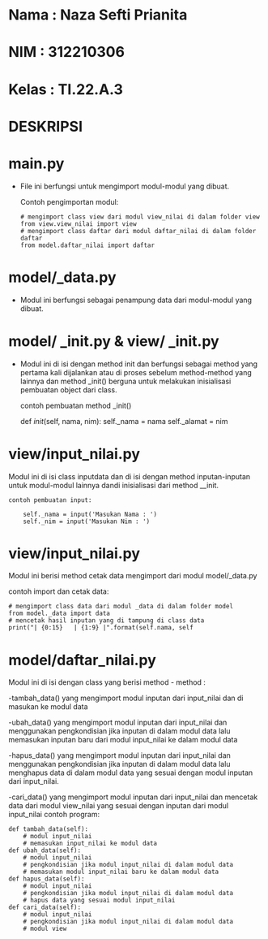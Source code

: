 # Nama : Naza Sefti Prianita

# NIM : 312210306

# Kelas : TI.22.A.3

# DESKRIPSI

# main.py

- File ini berfungsi untuk mengimport modul-modul yang dibuat.

    Contoh pengimportan modul:

    ```
    # mengimport class view dari modul view_nilai di dalam folder view
    from view.view_nilai import view
    # mengimport class daftar dari modul daftar_nilai di dalam folder daftar
    from model.daftar_nilai import daftar
    ```
    
# model/_data.py

- Modul ini berfungsi sebagai penampung data dari modul-modul yang dibuat.

# model/ _init.py & view/ _init.py

- Modul ini di isi dengan method init dan berfungsi sebagai method yang pertama kali dijalankan atau di proses sebelum method-method yang lainnya dan method _init() berguna untuk melakukan inisialisasi pembuatan object dari class.

    contoh pembuatan method _init()

    def _init_(self, nama, nim):
        self._nama = nama
        self._alamat = nim
    
# view/input_nilai.py

Modul ini di isi class inputdata dan di isi dengan method inputan-inputan untuk modul-modul lainnya dandi inisialisasi dari method __init.

    contoh pembuatan input:

        self._nama = input('Masukan Nama : ')
        self._nim = input('Masukan Nim : ')

# view/input_nilai.py

Modul ini berisi method cetak data mengimport dari modul model/_data.py

contoh import dan cetak data:

    # mengimport class data dari modul _data di dalam folder model
    from model._data import data
    # mencetak hasil inputan yang di tampung di class data
    print("| {0:15}   | {1:9} |".format(self.nama, self

# model/daftar_nilai.py

Modul ini di isi dengan class yang berisi method - method :

-tambah_data() yang mengimport modul inputan dari input_nilai dan di masukan ke modul data

-ubah_data() yang mengimport modul inputan dari input_nilai dan menggunakan pengkondisian jika inputan di dalam modul data lalu memasukan inputan baru dari modul input_nilai ke dalam modul data

-hapus_data() yang mengimport modul inputan dari input_nilai dan menggunakan pengkondisian jika inputan di dalam modul data lalu menghapus data di dalam modul data yang sesuai dengan modul inputan dari input_nilai.

-cari_data() yang mengimport modul inputan dari input_nilai dan mencetak data dari modul view_nilai yang sesuai dengan inputan dari modul input_nilai contoh program:

    def tambah_data(self):
        # modul input_nilai
        # memasukan input_nilai ke modul data
    def ubah_data(self):
        # modul input_nilai
        # pengkondisian jika modul input_nilai di dalam modul data
        # memasukan modul input_nilai baru ke dalam modul data
    def hapus_data(self):
        # modul input_nilai
        # pengkondisian jika modul input_nilai di dalam modul data
        # hapus data yang sesuai modul input_nilai
    def cari_data(self):
        # modul input_nilai
        # pengkondisian jika modul input_nilai di dalam modul data
        # modul view
